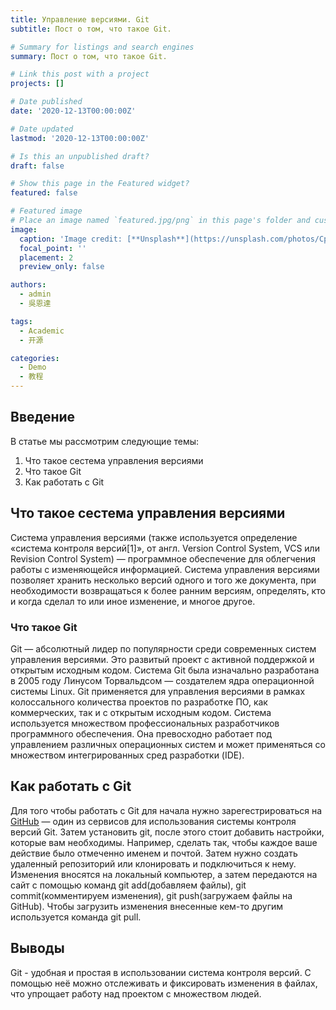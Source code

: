 ```yaml
---
title: Управление версиями. Git
subtitle: Пост о том, что такое Git.

# Summary for listings and search engines
summary: Пост о том, что такое Git.

# Link this post with a project
projects: []

# Date published
date: '2020-12-13T00:00:00Z'

# Date updated
lastmod: '2020-12-13T00:00:00Z'

# Is this an unpublished draft?
draft: false

# Show this page in the Featured widget?
featured: false

# Featured image
# Place an image named `featured.jpg/png` in this page's folder and customize its options here.
image:
  caption: 'Image credit: [**Unsplash**](https://unsplash.com/photos/CpkOjOcXdUY)'
  focal_point: ''
  placement: 2
  preview_only: false

authors:
  - admin
  - 吳恩達

tags:
  - Academic
  - 开源

categories:
  - Demo
  - 教程
---
```


## Введение
В статье мы рассмотрим следующие темы:

1. Что такое сестема управления версиями
2. Что такое Git
3. Как работать с Git

## Что такое сестема управления версиями

Система управления версиями (также используется определение «система контроля версий[1]», от англ. Version Control System, VCS или Revision Control System) — программное обеспечение для облегчения работы с изменяющейся информацией. Система управления версиями позволяет хранить несколько версий одного и того же документа, при необходимости возвращаться к более ранним версиям, определять, кто и когда сделал то или иное изменение, и многое другое. 

### Что такое Git

Git — абсолютный лидер по популярности среди современных систем управления версиями. Это развитый проект с активной поддержкой и открытым исходным кодом. Система Git была изначально разработана в 2005 году Линусом Торвальдсом — создателем ядра операционной системы Linux. Git применяется для управления версиями в рамках колоссального количества проектов по разработке ПО, как коммерческих, так и с открытым исходным кодом. Система используется множеством профессиональных разработчиков программного обеспечения. Она превосходно работает под управлением различных операционных систем и может применяться со множеством интегрированных сред разработки (IDE).

## Как работать с Git

Для того чтобы работать с Git для начала нужно зарегестрироваться на [GitHub](https://github.com/) — один из сервисов для использования системы контроля версий Git. Затем установить git, после этого стоит добавить настройки, которые вам необходимы. Например, сделать так, чтобы каждое ваше действие было отмеченно именем и почтой. Затем нужно создать удаленный репозиторий или клонировать и подключиться к нему. Изменения вносятся на локальный компьютер, а затем передаются на сайт с помощью команд git add(добавляем файлы), git commit(комментируем изменения), git push(загружаем файлы на GitHub). Чтобы загрузить изменения внесенные кем-то другим используется команда git pull.

## Выводы

Git - удобная и простая в использовании система контроля версий. С помощью неё можно отслеживать и фиксировать изменения в файлах, что упрощает работу над проектом с множеством людей.


